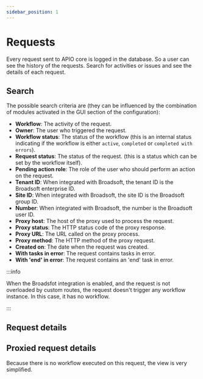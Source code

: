 ```yaml
---
sidebar_position: 1
---
```


# Requests

Every request sent to APIO core is logged in the database. So a user can see the history of the requests. Search for activities or issues and see the details of each request.

## Search

The possible search criteria are (they can be influenced by the combination of modules activated in the GUI section of the configuration):

- **Workflow**: The activity of the request.
- **Owner**: The user who triggered the request.
- **Workflow status**: The status of the workflow (this is an internal status indicating if the workflow is either `active`, `completed` or `completed with errors`).
- **Request status**: The status of the request. (this is a status which can be set by the workflow itself).
- **Pending action role**: The role of the user who should perform an action on the request.
- **Tenant ID**: When integrated with Broadsoft, the tenant ID is the Broadsoft enterprise ID.
- **Site ID**: When integrated with Broadsoft, the site ID is the Broadsoft group ID.
- **Number**: When integrated with Broadsoft, the number is the Broadsoft user ID.
- **Proxy host**: The host of the proxy used to process the request.
- **Proxy status**: The HTTP status code of the proxy response.
- **Proxy URL**: The URL called on the proxy process.
- **Proxy method**: The HTTP method of the proxy request.
- **Created on**: The date when the request was created.
- **With tasks in error**: The request contains tasks in error.
- **With 'end' in error**: The request contains an 'end' task in error.

:::info

When the Broadsfot integration is enabled, and the request is not overloaded by custom routes, the request doesn't trigger any workflow instance. In this case, it has no workflow.

:::

## Request details

## Proxied request details

Because there is no workflow executed on this request, the view is very simplified.
